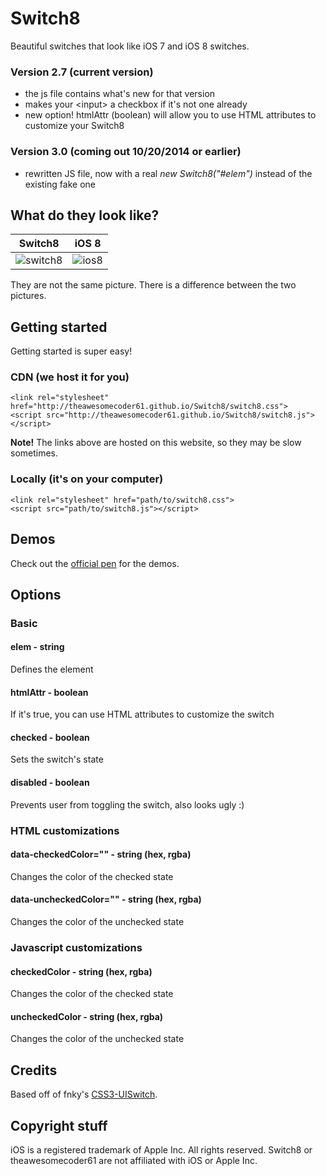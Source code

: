 Switch8
=======

Beautiful switches that look like iOS 7 and iOS 8 switches.

### Version 2.7 (current version)
- the js file contains what's new for that version
- makes your &lt;input&gt; a checkbox if it's not one already
- new option! htmlAttr (boolean) will allow you to use HTML attributes to customize your Switch8

### Version 3.0 (coming out 10/20/2014 or earlier)
- rewritten JS file, now with a real *new Switch8("#elem")* instead of the existing fake one

## What do they look like?
| Switch8        | iOS 8           |
| ------------- |:-------------:|
| ![switch8](http://i.imgur.com/8WNMXgG.png) | ![ios8](http://i.imgur.com/OA7HW81.jpg) |

They are not the same picture. There is a difference between the two pictures.

## Getting started
Getting started is super easy!

### CDN (we host it for you)

```
<link rel="stylesheet" href="http://theawesomecoder61.github.io/Switch8/switch8.css">
<script src="http://theawesomecoder61.github.io/Switch8/switch8.js"></script>
```

**Note!** The links above are hosted on this website, so they may be slow sometimes.

### Locally (it's on your computer)

```
<link rel="stylesheet" href="path/to/switch8.css">
<script src="path/to/switch8.js"></script>
```

## Demos
Check out the [official pen](http://codepen.io/theawesomecoder61/pen/ueAgK) for the demos.

## Options

### Basic 
#### elem - string
Defines the element

#### htmlAttr - boolean
If it's true, you can use HTML attributes to customize the switch

#### checked - boolean
Sets the switch's state

#### disabled - boolean
Prevents user from toggling the switch, also looks ugly :)

### HTML customizations

#### data-checkedColor="" - string (hex, rgba)

Changes the color of the checked state

#### data-uncheckedColor="" - string (hex, rgba)
Changes the color of the unchecked state

### Javascript customizations

#### checkedColor - string (hex, rgba)
Changes the color of the checked state

#### uncheckedColor - string (hex, rgba)
Changes the color of the unchecked state

## Credits
Based off of fnky's [CSS3-UISwitch](https://github.com/fnky/css3-uiswitch).

## Copyright stuff
iOS is a registered trademark of Apple Inc. All rights reserved. Switch8 or theawesomecoder61 are not affiliated with iOS or Apple Inc.
